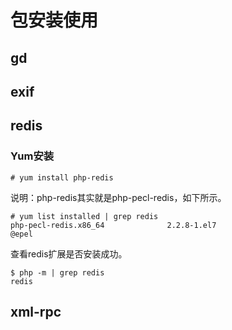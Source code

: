# 包安装使用

## gd


## exif


## redis

### Yum安装

```
# yum install php-redis
```

说明：php-redis其实就是php-pecl-redis，如下所示。

```
# yum list installed | grep redis
php-pecl-redis.x86_64              2.2.8-1.el7                         @epel  
```

查看redis扩展是否安装成功。

```
$ php -m | grep redis
redis
```


## xml-rpc


